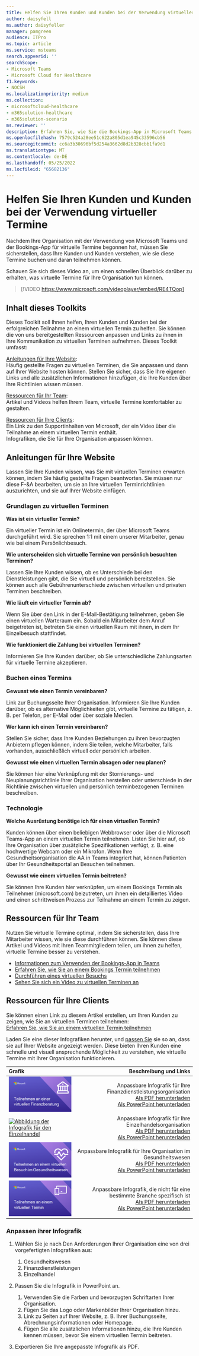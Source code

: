 ```yaml
---
title: Helfen Sie Ihren Kunden und Kunden bei der Verwendung virtueller Termine
author: daisyfell
ms.author: daisyfeller
manager: pamgreen
audience: ITPro
ms.topic: article
ms.service: msteams
search.appverid: ''
searchScope:
- Microsoft Teams
- Microsoft Cloud for Healthcare
f1.keywords:
- NOCSH
ms.localizationpriority: medium
ms.collection:
- microsoftcloud-healthcare
- m365solution-healthcare
- m365solution-scenario
ms.reviewer: ''
description: Erfahren Sie, wie Sie die Bookings-App in Microsoft Teams verwenden, um virtuelle Termine zu planen, zu verwalten und durchzuführen.
ms.openlocfilehash: 7579c524a28ee51c622a805d1ea945c33596cb56
ms.sourcegitcommit: cc6a3b30696bf5d254a3662d8d2b328cbb1fa9d1
ms.translationtype: MT
ms.contentlocale: de-DE
ms.lasthandoff: 05/25/2022
ms.locfileid: "65682136"
---
```

# <a name="help-your-clients-and-customers-use-virtual-appointments"></a>Helfen Sie Ihren Kunden und Kunden bei der Verwendung virtueller Termine

Nachdem Ihre Organisation mit der Verwendung von Microsoft Teams und der Bookings-App für virtuelle Termine begonnen hat, müssen Sie sicherstellen, dass Ihre Kunden und Kunden verstehen, wie sie diese Termine buchen und daran teilnehmen können.

Schauen Sie sich dieses Video an, um einen schnellen Überblick darüber zu erhalten, was virtuelle Termine für Ihre Organisation tun können.

> [!VIDEO https://www.microsoft.com/videoplayer/embed/RE4TQop]

## <a name="whats-included-in-this-toolkit"></a>Inhalt dieses Toolkits

Dieses Toolkit soll Ihnen helfen, Ihren Kunden und Kunden bei der erfolgreichen Teilnahme an einem virtuellen Termin zu helfen. Sie können die von uns bereitgestellten Ressourcen anpassen und Links zu ihnen in Ihre Kommunikation zu virtuellen Terminen aufnehmen. Dieses Toolkit umfasst:

[Anleitungen für Ihre Website](#guidance-for-your-website): <br> Häufig gestellte Fragen zu virtuellen Terminen, die Sie anpassen und dann auf Ihrer Website hosten können. Stellen Sie sicher, dass Sie Ihre eigenen Links und alle zusätzlichen Informationen hinzufügen, die Ihre Kunden über Ihre Richtlinien wissen müssen.

[Ressourcen für Ihr Team](#resources-for-your-team): <br> Artikel und Videos helfen Ihrem Team, virtuelle Termine komfortabler zu gestalten.

[Ressourcen für Ihre Clients](#resources-for-your-clients): <br>
Ein Link zu den Supportinhalten von Microsoft, der ein Video über die Teilnahme an einem virtuellen Termin enthält.<br>
Infografiken, die Sie für Ihre Organisation anpassen können.

## <a name="guidance-for-your-website"></a>Anleitungen für Ihre Website

Lassen Sie Ihre Kunden wissen, was Sie mit virtuellen Terminen erwarten können, indem Sie häufig gestellte Fragen beantworten. Sie müssen nur diese F-&A bearbeiten, um sie an Ihre virtuellen Terminrichtlinien auszurichten, und sie auf Ihrer Website einfügen.

### <a name="virtual-appointments-basics"></a>Grundlagen zu virtuellen Terminen

**Was ist ein virtueller Termin?**

Ein virtueller Termin ist ein Onlinetermin, der über Microsoft Teams durchgeführt wird. Sie sprechen 1:1 mit einem unserer Mitarbeiter, genau wie bei einem Persönlichbesuch.

**Wie unterscheiden sich virtuelle Termine von persönlich besuchten Terminen?**

Lassen Sie Ihre Kunden wissen, ob es Unterschiede bei den Dienstleistungen gibt, die Sie virtuell und persönlich bereitstellen. Sie können auch alle Gebührenunterschiede zwischen virtuellen und privaten Terminen beschreiben.

**Wie läuft ein virtueller Termin ab?**

Wenn Sie über den Link in der E-Mail-Bestätigung teilnehmen, geben Sie einen virtuellen Warteraum ein. Sobald ein Mitarbeiter dem Anruf beigetreten ist, betreten Sie einen virtuellen Raum mit ihnen, in dem Ihr Einzelbesuch stattfindet.

**Wie funktioniert die Zahlung bei virtuellen Terminen?**

Informieren Sie Ihre Kunden darüber, ob Sie unterschiedliche Zahlungsarten für virtuelle Termine akzeptieren.

### <a name="booking-an-appointment"></a>Buchen eines Termins

**Gewusst wie einen Termin vereinbaren?**

Link zur Buchungsseite Ihrer Organisation. Informieren Sie Ihre Kunden darüber, ob es alternative Möglichkeiten gibt, virtuelle Termine zu tätigen, z. B. per Telefon, per E-Mail oder über soziale Medien.

**Wer kann ich einen Termin vereinbaren?**

Stellen Sie sicher, dass Ihre Kunden Beziehungen zu ihren bevorzugten Anbietern pflegen können, indem Sie teilen, welche Mitarbeiter, falls vorhanden, ausschließlich virtuell oder persönlich arbeiten.

**Gewusst wie einen virtuellen Termin absagen oder neu planen?**

Sie können hier eine Verknüpfung mit der Stornierungs- und Neuplanungsrichtlinie Ihrer Organisation herstellen oder unterschiede in der Richtlinie zwischen virtuellen und persönlich terminbezogenen Terminen beschreiben.

### <a name="technology"></a>Technologie

**Welche Ausrüstung benötige ich für einen virtuellen Termin?**

Kunden können über einen beliebigen Webbrowser oder über die Microsoft Teams-App an einem virtuellen Termin teilnehmen. Listen Sie hier auf, ob Ihre Organisation über zusätzliche Spezifikationen verfügt, z. B. eine hochwertige Webcam oder ein Mikrofon. Wenn Ihre Gesundheitsorganisation die AA in Teams integriert hat, können Patienten über Ihr Gesundheitsportal an Besuchen teilnehmen.

**Gewusst wie einem virtuellen Termin beitreten?**

Sie können Ihre Kunden hier verknüpfen, um einem Bookings Termin als Teilnehmer (microsoft.com) beizutreten, um ihnen ein detailliertes Video und einen schrittweisen Prozess zur Teilnahme an einem Termin zu zeigen.

## <a name="resources-for-your-team"></a>Ressourcen für Ihr Team

Nutzen Sie virtuelle Termine optimal, indem Sie sicherstellen, dass Ihre Mitarbeiter wissen, wie sie diese durchführen können. Sie können diese Artikel und Videos mit Ihren Teammitgliedern teilen, um ihnen zu helfen, virtuelle Termine besser zu verstehen.

- [Informationen zum Verwenden der Bookings-App in Teams](https://support.microsoft.com/office/what-is-bookings-42d4e852-8e99-4d8f-9b70-d7fc93973cb5)
- [Erfahren Sie, wie Sie an einem Bookings Termin teilnehmen](https://support.microsoft.com/office/join-a-bookings-appointment-attendees-3deb7bde-3ea3-4b41-8a06-741ad0db9fc0)
- [Durchführen eines virtuellen Besuchs](/microsoftteams/expand-teams-across-your-org/bookings-virtual-visits#conduct-a-visit)
- [Sehen Sie sich ein Video zu virtuellen Terminen an](#help-your-clients-and-customers-use-virtual-appointments)

## <a name="resources-for-your-clients"></a>Ressourcen für Ihre Clients

Sie können einen Link zu diesem Artikel erstellen, um Ihren Kunden zu zeigen, wie Sie an virtuellen Terminen teilnehmen: <br>
[Erfahren Sie, wie Sie an einem virtuellen Termin teilnehmen](https://support.microsoft.com/office/join-a-bookings-appointment-as-an-attendee-95cea12d-2220-421f-a663-6efb20913c7f)

Laden Sie eine dieser Infografiken herunter, und [passen Sie](#customize-your-infographic) sie so an, dass sie auf Ihrer Website angezeigt werden. Diese bieten Ihren Kunden eine schnelle und visuell ansprechende Möglichkeit zu verstehen, wie virtuelle Termine mit Ihrer Organisation funktionieren.

| Grafik                | Beschreibung und Links              |
| :------------------- | -------------------: |
| [![Abbildung der Finanzdienstleistungs-Infografik](../media/vv-finserv-thumbnail.png)](https://go.microsoft.com/fwlink/?linkid=2196520&clcid=0x409) | Anpassbare Infografik für Ihre Finanzdienstleistungsorganisation <br> [Als PDF herunterladen](https://go.microsoft.com/fwlink/?linkid=2196520&clcid=0x409) <br> [Als PowerPoint herunterladen](https://go.microsoft.com/fwlink/?linkid=2196449&clcid=0x409)
| [![Abbildung der Infografik für den Einzelhandel](../media/vv-retail-thumbnail.png)](https://go.microsoft.com/fwlink/?linkid=2196452&clcid=0x409) | Anpassbare Infografik für Ihre Einzelhandelsorganisation <br> [Als PDF herunterladen](https://go.microsoft.com/fwlink/?linkid=2196452&clcid=0x409) <br> [Als PowerPoint herunterladen](https://go.microsoft.com/fwlink/?linkid=2196451&clcid=0x409) |
| [![Abbildung der Infografik für das Gesundheitswesen](../media/vv-healthcare-thumbnail.png)](https://go.microsoft.com/fwlink/?linkid=2196357&clcid=0x409) | Anpassbare Infografik für Ihre Organisation im Gesundheitswesen <br> [Als PDF herunterladen](https://go.microsoft.com/fwlink/?linkid=2196357&clcid=0x409) <br> [Als PowerPoint herunterladen](https://go.microsoft.com/fwlink/?linkid=2196450&clcid=0x409) |
| [![Abbildung der nicht branchenspezifischen Infografik.](../media/va-generic-thumb.png)](https://go.microsoft.com/fwlink/?linkid=2196355&clcid=0x409) | Anpassbare Infografik, die nicht für eine bestimmte Branche spezifisch ist <br> [Als PDF herunterladen](https://go.microsoft.com/fwlink/?linkid=2196355&clcid=0x409) <br> [Als PowerPoint herunterladen](https://go.microsoft.com/fwlink/?linkid=2196356&clcid=0x409) |

### <a name="customize-your-infographic"></a>Anpassen ihrer Infografik

1. Wählen Sie je nach Den Anforderungen Ihrer Organisation eine von drei vorgefertigten Infografiken aus:
    1. Gesundheitswesen
    2. Finanzdienstleistungen
    3. Einzelhandel

2. Passen Sie die Infografik in PowerPoint an.
    1. Verwenden Sie die Farben und bevorzugten Schriftarten Ihrer Organisation.
    2. Fügen Sie das Logo oder Markenbilder Ihrer Organisation hinzu.
    3. Link zu Seiten auf Ihrer Website, z. B. Ihrer Buchungsseite, Abrechnungsinformationen oder Homepage.
    4. Fügen Sie alle zusätzlichen Informationen hinzu, die Ihre Kunden kennen müssen, bevor Sie einem virtuellen Termin beitreten.

3. Exportieren Sie Ihre angepasste Infografik als PDF.
